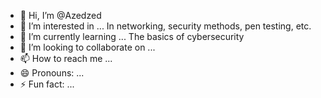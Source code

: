 - 👋 Hi, I’m @Azedzed
- 👀 I’m interested in ... In networking, security methods, pen testing, etc.
- 🌱 I’m currently learning ... The basics of cybersecurity 
- 💞️ I’m looking to collaborate on ...
- 📫 How to reach me ...
- 😄 Pronouns: ...
- ⚡ Fun fact: ...

<!---
Azedzed/Azedzed is a ✨ special ✨ repository because its `README.md` (this file) appears on your GitHub profile.
You can click the Preview link to take a look at your changes.
--->
